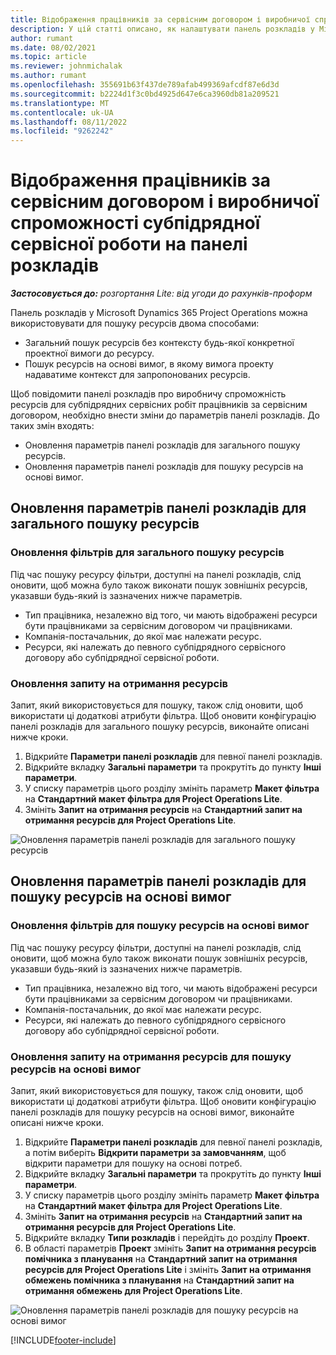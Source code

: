 ```yaml
---
title: Відображення працівників за сервісним договором і виробничої спроможності субпідрядної сервісної роботи на панелі розкладів
description: У цій статті описано, як налаштувати панель розкладів у Microsoft Dynamics 365 Project Operations для відображення виробничої спроможності ресурсів для субпідрядних сервісних робіт під час додавання вимог до ресурсів проекту.
author: rumant
ms.date: 08/02/2021
ms.topic: article
ms.reviewer: johnmichalak
ms.author: rumant
ms.openlocfilehash: 355691b63f437de789afab499369afcdf87e6d3d
ms.sourcegitcommit: b2224d1f3c0bd4925d647e6ca3960db81a209521
ms.translationtype: MT
ms.contentlocale: uk-UA
ms.lasthandoff: 08/11/2022
ms.locfileid: "9262242"
---
```

# <a name="configure-schedule-board-to-show-contract-workers-and-subcontracted-capacity"></a>Відображення працівників за сервісним договором і виробничої спроможності субпідрядної сервісної роботи на панелі розкладів 

_**Застосовується до:** розгортання Lite: від угоди до рахунків-проформ_

Панель розкладів у Microsoft Dynamics 365 Project Operations можна використовувати для пошуку ресурсів двома способами:

- Загальний пошук ресурсів без контексту будь-якої конкретної проектної вимоги до ресурсу.
- Пошук ресурсів на основі вимог, в якому вимога проекту надаватиме контекст для запропонованих ресурсів.

Щоб повідомити панелі розкладів про виробничу спроможність ресурсів для субпідрядних сервісних робіт працівників за сервісним договором, необхідно внести зміни до параметрів панелі розкладів. До таких змін входять: 
- Оновлення параметрів панелі розкладів для загального пошуку ресурсів.
- Оновлення параметрів панелі розкладів для пошуку ресурсів на основі вимог.

## <a name="update-schedule-board-settings-for-general-resource-search"></a>Оновлення параметрів панелі розкладів для загального пошуку ресурсів
### <a name="update-filters-for-general-resource-search"></a>Оновлення фільтрів для загального пошуку ресурсів
Під час пошуку ресурсу фільтри, доступні на панелі розкладів, слід оновити, щоб можна було також виконати пошук зовнішніх ресурсів, указавши будь-який із зазначених нижче параметрів.
  - Тип працівника, незалежно від того, чи мають відображені ресурси бути працівниками за сервісним договором чи працівниками.
  - Компанія-постачальник, до якої має належати ресурс.
  - Ресурси, які належать до певного субпідрядного сервісного договору або субпідрядної сервісної роботи.
    
### <a name="update-retrieve-resource-query"></a>Оновлення запиту на отримання ресурсів
Запит, який використовується для пошуку, також слід оновити, щоб використати ці додаткові атрибути фільтра. Щоб оновити конфігурацію панелі розкладів для загального пошуку ресурсів, виконайте описані нижче кроки.  
1. Відкрийте **Параметри панелі розкладів** для певної панелі розкладів.
2. Відкрийте вкладку **Загальні параметри** та прокрутіть до пункту **Інші параметри**.
3. У списку параметрів цього розділу змініть параметр **Макет фільтра** на **Стандартний макет фільтра для Project Operations Lite**.
4. Змініть **Запит на отримання ресурсів** на **Стандартний запит на отримання ресурсів для Project Operations Lite**.

![Оновлення параметрів панелі розкладів для загального пошуку ресурсів](../media/BoardSettings.png)  

## <a name="update-schedule-board-settings-for-requirementbased-resource-search"></a>Оновлення параметрів панелі розкладів для пошуку ресурсів на основі вимог
### <a name="update-filters-for-requirement-specific-resource-search"></a>Оновлення фільтрів для пошуку ресурсів на основі вимог 
Під час пошуку ресурсу фільтри, доступні на панелі розкладів, слід оновити, щоб можна було також виконати пошук зовнішніх ресурсів, указавши будь-який із зазначених нижче параметрів.
 - Тип працівника, незалежно від того, чи мають відображені ресурси бути працівниками за сервісним договором чи працівниками.
 - Компанія-постачальник, до якої має належати ресурс.
 - Ресурси, які належать до певного субпідрядного сервісного договору або субпідрядної сервісної роботи.

### <a name="update-retrieve-resource-query-for-requirement-specific-resource-search"></a>Оновлення запиту на отримання ресурсів для пошуку ресурсів на основі вимог 
Запит, який використовується для пошуку, також слід оновити, щоб використати ці додаткові атрибути фільтра. Щоб оновити конфігурацію панелі розкладів для пошуку ресурсів на основі вимог, виконайте описані нижче кроки.

1. Відкрийте **Параметри панелі розкладів** для певної панелі розкладів, а потім виберіть **Відкрити параметри за замовчанням**, щоб відкрити параметри для пошуку на основі потреб.
2. Відкрийте вкладку **Загальні параметри** та прокрутіть до пункту **Інші параметри**.
3. У списку параметрів цього розділу змініть параметр **Макет фільтра** на **Стандартний макет фільтра для Project Operations Lite**.
4. Змініть **Запит на отримання ресурсів** на **Стандартний запит на отримання ресурсів для Project Operations Lite**.
5. Відкрийте вкладку **Типи розкладів** і перейдіть до розділу **Проект**.
6. В області параметрів **Проект** змініть **Запит на отримання ресурсів помічника з планування** на **Стандартний запит на отримання ресурсів для Project Operations Lite** і змініть **Запит на отримання обмежень помічника з планування** на **Стандартний запит на отримання обмежень для Project Operations Lite**.

![Оновлення параметрів панелі розкладів для пошуку ресурсів на основі вимог](../media/SASettings.png)  

[!INCLUDE[footer-include](../../includes/footer-banner.md)]
